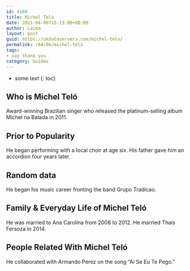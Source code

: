 ```yaml
---
id: 4160
title: Michel Teló
date: 2021-04-06T15:13:00+00:00
author: Laima
layout: post
guid: https://ukdataservers.com/michel-telo/
permalink: /04/06/michel-telo
tags:
- say thank you
category: Guides
---
```


* some text
{: toc}


## Who is Michel Teló
                  
                  
                  
Award-winning Brazilian singer who released the platinum-selling album Michel na Balada in 2011.
                  
              
            
              
            
                
                
                
## Prior to Popularity
                  
                  
                  
He began performing with a local choir at age six. His father gave him an accordion four years later.
                  
              
            
              
            
                
                
                
## Random data
                  
                  
                  
He began his music career fronting the band Grupo Tradicao.
                  
              
            
              
            
                
                
                
## Family & Everyday Life of Michel Teló
                  
                  
                  
He was married to Ana Carolina from 2008 to 2012. He married Thaís Fersoza in 2014.
                  
              
            
              
            
                
                
                
## People Related With Michel Teló
                  
                  
                  
He collaborated with Armando Perez on the song &#8220;Ai Se Eu Te Pego.&#8221;
                  
              
            
              
            
                
              
            
              
              
            
            
              
            
          
          
          